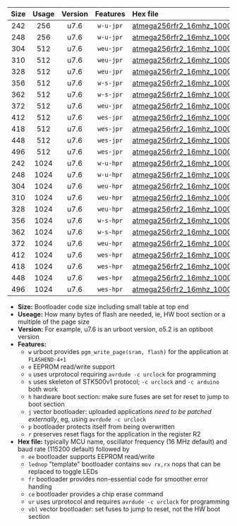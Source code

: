 |Size|Usage|Version|Features|Hex file|
|:-:|:-:|:-:|:-:|:--|
|242|256|u7.6|`w-u-jpr`|[atmega256rfr2_16mhz_1000000bps_ur_vbl.hex](https://raw.githubusercontent.com/stefanrueger/urboot/main/bootloaders/atmega256rfr2/fcpu_16mhz/1000000_bps/atmega256rfr2_16mhz_1000000bps_ur_vbl.hex)|
|248|256|u7.6|`w-u-jpr`|[atmega256rfr2_16mhz_1000000bps_lednop_ur_vbl.hex](https://raw.githubusercontent.com/stefanrueger/urboot/main/bootloaders/atmega256rfr2/fcpu_16mhz/1000000_bps/atmega256rfr2_16mhz_1000000bps_lednop_ur_vbl.hex)|
|304|512|u7.6|`weu-jpr`|[atmega256rfr2_16mhz_1000000bps_ee_ur_vbl.hex](https://raw.githubusercontent.com/stefanrueger/urboot/main/bootloaders/atmega256rfr2/fcpu_16mhz/1000000_bps/atmega256rfr2_16mhz_1000000bps_ee_ur_vbl.hex)|
|310|512|u7.6|`weu-jpr`|[atmega256rfr2_16mhz_1000000bps_ee_lednop_ur_vbl.hex](https://raw.githubusercontent.com/stefanrueger/urboot/main/bootloaders/atmega256rfr2/fcpu_16mhz/1000000_bps/atmega256rfr2_16mhz_1000000bps_ee_lednop_ur_vbl.hex)|
|328|512|u7.6|`weu-jpr`|[atmega256rfr2_16mhz_1000000bps_ee_lednop_fr_ur_vbl.hex](https://raw.githubusercontent.com/stefanrueger/urboot/main/bootloaders/atmega256rfr2/fcpu_16mhz/1000000_bps/atmega256rfr2_16mhz_1000000bps_ee_lednop_fr_ur_vbl.hex)|
|356|512|u7.6|`w-s-jpr`|[atmega256rfr2_16mhz_1000000bps_vbl.hex](https://raw.githubusercontent.com/stefanrueger/urboot/main/bootloaders/atmega256rfr2/fcpu_16mhz/1000000_bps/atmega256rfr2_16mhz_1000000bps_vbl.hex)|
|362|512|u7.6|`w-s-jpr`|[atmega256rfr2_16mhz_1000000bps_lednop_vbl.hex](https://raw.githubusercontent.com/stefanrueger/urboot/main/bootloaders/atmega256rfr2/fcpu_16mhz/1000000_bps/atmega256rfr2_16mhz_1000000bps_lednop_vbl.hex)|
|372|512|u7.6|`weu-jpr`|[atmega256rfr2_16mhz_1000000bps_ee_lednop_fr_ce_ur_vbl.hex](https://raw.githubusercontent.com/stefanrueger/urboot/main/bootloaders/atmega256rfr2/fcpu_16mhz/1000000_bps/atmega256rfr2_16mhz_1000000bps_ee_lednop_fr_ce_ur_vbl.hex)|
|412|512|u7.6|`wes-jpr`|[atmega256rfr2_16mhz_1000000bps_ee_vbl.hex](https://raw.githubusercontent.com/stefanrueger/urboot/main/bootloaders/atmega256rfr2/fcpu_16mhz/1000000_bps/atmega256rfr2_16mhz_1000000bps_ee_vbl.hex)|
|418|512|u7.6|`wes-jpr`|[atmega256rfr2_16mhz_1000000bps_ee_lednop_vbl.hex](https://raw.githubusercontent.com/stefanrueger/urboot/main/bootloaders/atmega256rfr2/fcpu_16mhz/1000000_bps/atmega256rfr2_16mhz_1000000bps_ee_lednop_vbl.hex)|
|448|512|u7.6|`wes-jpr`|[atmega256rfr2_16mhz_1000000bps_ee_lednop_fr_vbl.hex](https://raw.githubusercontent.com/stefanrueger/urboot/main/bootloaders/atmega256rfr2/fcpu_16mhz/1000000_bps/atmega256rfr2_16mhz_1000000bps_ee_lednop_fr_vbl.hex)|
|496|512|u7.6|`wes-jpr`|[atmega256rfr2_16mhz_1000000bps_ee_lednop_fr_ce_vbl.hex](https://raw.githubusercontent.com/stefanrueger/urboot/main/bootloaders/atmega256rfr2/fcpu_16mhz/1000000_bps/atmega256rfr2_16mhz_1000000bps_ee_lednop_fr_ce_vbl.hex)|
|242|1024|u7.6|`w-u-hpr`|[atmega256rfr2_16mhz_1000000bps_ur.hex](https://raw.githubusercontent.com/stefanrueger/urboot/main/bootloaders/atmega256rfr2/fcpu_16mhz/1000000_bps/atmega256rfr2_16mhz_1000000bps_ur.hex)|
|248|1024|u7.6|`w-u-hpr`|[atmega256rfr2_16mhz_1000000bps_lednop_ur.hex](https://raw.githubusercontent.com/stefanrueger/urboot/main/bootloaders/atmega256rfr2/fcpu_16mhz/1000000_bps/atmega256rfr2_16mhz_1000000bps_lednop_ur.hex)|
|304|1024|u7.6|`weu-hpr`|[atmega256rfr2_16mhz_1000000bps_ee_ur.hex](https://raw.githubusercontent.com/stefanrueger/urboot/main/bootloaders/atmega256rfr2/fcpu_16mhz/1000000_bps/atmega256rfr2_16mhz_1000000bps_ee_ur.hex)|
|310|1024|u7.6|`weu-hpr`|[atmega256rfr2_16mhz_1000000bps_ee_lednop_ur.hex](https://raw.githubusercontent.com/stefanrueger/urboot/main/bootloaders/atmega256rfr2/fcpu_16mhz/1000000_bps/atmega256rfr2_16mhz_1000000bps_ee_lednop_ur.hex)|
|328|1024|u7.6|`weu-hpr`|[atmega256rfr2_16mhz_1000000bps_ee_lednop_fr_ur.hex](https://raw.githubusercontent.com/stefanrueger/urboot/main/bootloaders/atmega256rfr2/fcpu_16mhz/1000000_bps/atmega256rfr2_16mhz_1000000bps_ee_lednop_fr_ur.hex)|
|356|1024|u7.6|`w-s-hpr`|[atmega256rfr2_16mhz_1000000bps.hex](https://raw.githubusercontent.com/stefanrueger/urboot/main/bootloaders/atmega256rfr2/fcpu_16mhz/1000000_bps/atmega256rfr2_16mhz_1000000bps.hex)|
|362|1024|u7.6|`w-s-hpr`|[atmega256rfr2_16mhz_1000000bps_lednop.hex](https://raw.githubusercontent.com/stefanrueger/urboot/main/bootloaders/atmega256rfr2/fcpu_16mhz/1000000_bps/atmega256rfr2_16mhz_1000000bps_lednop.hex)|
|372|1024|u7.6|`weu-hpr`|[atmega256rfr2_16mhz_1000000bps_ee_lednop_fr_ce_ur.hex](https://raw.githubusercontent.com/stefanrueger/urboot/main/bootloaders/atmega256rfr2/fcpu_16mhz/1000000_bps/atmega256rfr2_16mhz_1000000bps_ee_lednop_fr_ce_ur.hex)|
|412|1024|u7.6|`wes-hpr`|[atmega256rfr2_16mhz_1000000bps_ee.hex](https://raw.githubusercontent.com/stefanrueger/urboot/main/bootloaders/atmega256rfr2/fcpu_16mhz/1000000_bps/atmega256rfr2_16mhz_1000000bps_ee.hex)|
|418|1024|u7.6|`wes-hpr`|[atmega256rfr2_16mhz_1000000bps_ee_lednop.hex](https://raw.githubusercontent.com/stefanrueger/urboot/main/bootloaders/atmega256rfr2/fcpu_16mhz/1000000_bps/atmega256rfr2_16mhz_1000000bps_ee_lednop.hex)|
|448|1024|u7.6|`wes-hpr`|[atmega256rfr2_16mhz_1000000bps_ee_lednop_fr.hex](https://raw.githubusercontent.com/stefanrueger/urboot/main/bootloaders/atmega256rfr2/fcpu_16mhz/1000000_bps/atmega256rfr2_16mhz_1000000bps_ee_lednop_fr.hex)|
|496|1024|u7.6|`wes-hpr`|[atmega256rfr2_16mhz_1000000bps_ee_lednop_fr_ce.hex](https://raw.githubusercontent.com/stefanrueger/urboot/main/bootloaders/atmega256rfr2/fcpu_16mhz/1000000_bps/atmega256rfr2_16mhz_1000000bps_ee_lednop_fr_ce.hex)|

- **Size:** Bootloader code size including small table at top end
- **Useage:** How many bytes of flash are needed, ie, HW boot section or a multiple of the page size
- **Version:** For example, u7.6 is an urboot version, o5.2 is an optiboot version
- **Features:**
  + `w` urboot provides `pgm_write_page(sram, flash)` for the application at `FLASHEND-4+1`
  + `e` EEPROM read/write support
  + `u` uses urprotocol requiring `avrdude -c urclock` for programming
  + `s` uses skeleton of STK500v1 protocol; `-c urclock` and `-c arduino` both work
  + `h` hardware boot section: make sure fuses are set for reset to jump to boot section
  + `j` vector bootloader: uploaded applications *need to be patched externally*, eg, using `avrdude -c urclock`
  + `p` bootloader protects itself from being overwritten
  + `r` preserves reset flags for the application in the register R2
- **Hex file:** typically MCU name, oscillator frequency (16 MHz default) and baud rate (115200 default) followed by
  + `ee` bootloader supports EEPROM read/write
  + `lednop` "template" bootloader contains `mov rx,rx` nops that can be replaced to toggle LEDs
  + `fr` bootloader provides non-essential code for smoother error handing
  + `ce` bootloader provides a chip erase command
  + `ur` uses urprotocol and requires `avrdude -c urclock` for programming
  + `vbl` vector bootloader: set fuses to jump to reset, not the HW boot section
